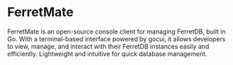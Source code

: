 # FerretMate
FerretMate is an open-source console client for managing FerretDB, built in Go. With a terminal-based interface powered by gocui, it allows developers to view, manage, and interact with their FerretDB instances easily and efficiently. Lightweight and intuitive for quick database management.

